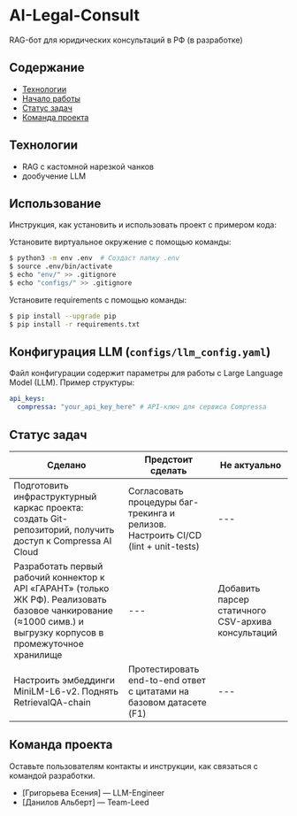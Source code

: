 # AI-Legal-Consult
RAG-бот для юридических консультаций в РФ (в разработке)

## Содержание
- [Технологии](#технологии)
- [Начало работы](#начало-работы)
- [Статус задач](#Статус-задач)
- [Команда проекта](#команда-проекта)

## Технологии
- RAG с кастомной нарезкой чанков
- дообучение LLM

## Использование
Инструкция, как установить и использовать проект с примером кода:

Установите виртуальное окружение с помощью команды:
```sh
$ python3 -m env .env  # Создаст папку .env
$ source .env/bin/activate
$ echo "env/" >> .gitignore
$ echo "configs/" >> .gitignore
```

Установите requirements с помощью команды:
```sh
$ pip install --upgrade pip
$ pip install -r requirements.txt
```

## Конфигурация LLM (`configs/llm_config.yaml`)

Файл конфигурации содержит параметры для работы с Large Language Model (LLM). Пример структуры:

```yaml
api_keys:
  compressa: "your_api_key_here" # API-ключ для сервиса Compressa
```
## Статус задач
| Сделано | Предстоит сделать | Не актуально |
| --- | --- | --- |
| Подготовить инфраструктурный каркас проекта: создать Git-репозиторий, получить доступ к Compressa AI Cloud| Согласовать процедуры баг-трекинга и релизов. Настроить CI/CD (lint + unit-tests) | --- |
| Разработать первый рабочий коннектор к API «ГАРАНТ» (только ЖК РФ). Реализовать базовое чанкирование (≈1000 симв.) и выгрузку корпусов в промежуточное хранилище | --- | Добавить парсер статичного CSV-архива консультаций |
|  Настроить эмбеддинги MiniLM-L6-v2. Поднять RetrievalQA-chain| Протестировать end-to-end ответ с цитатами на базовом датасете (F1)| --- |
## Команда проекта
Оставьте пользователям контакты и инструкции, как связаться с командой разработки.

- [Григорьева Есения] — LLM-Engineer
- [Данилов Альберт] — Team-Leed 
